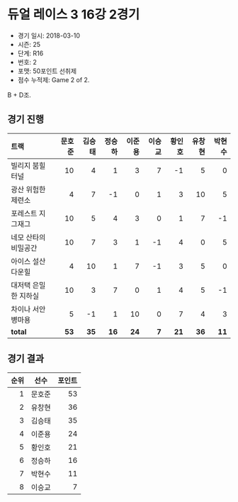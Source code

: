 # 듀얼 레이스 3 16강 2경기

- 경기 일시: 2018-03-10
- 시즌: 25
- 단계: R16
- 번호: 2
- 포맷: 50포인트 선취제
- 점수 누적제: Game 2 of 2.



B + D조.

## 경기 진행

| 트랙 | 문호준 | 김승태 | 정승하 | 이준용 | 이승교 | 황인호 | 유창현 | 박현수 |
|:---|---:|---:|---:|---:|---:|---:|---:|---:|
| 빌리지 붐힐터널 | 10 | 4 | 1 | 3 | 7 | -1 | 5 | 0 |
| 광산 위험한 제련소 | 4 | 7 | -1 | 0 | 1 | 3 | 10 | 5 |
| 포레스트 지그재그 | 10 | 5 | 4 | 3 | 0 | 1 | 7 | -1 |
| 네모 산타의 비밀공간 | 10 | 7 | 3 | 1 | -1 | 4 | 0 | 5 |
| 아이스 설산 다운힐 | 4 | 10 | 1 | 7 | -1 | 3 | 5 | 0 |
| 대저택 은밀한 지하실 | 10 | 3 | 7 | 0 | 1 | 4 | 5 | -1 |
| 차이나 서안 병마용 | 5 | -1 | 1 | 10 | 0 | 7 | 4 | 3 |
| __total__ | __53__ | __35__ | __16__ | __24__ | __7__ | __21__ | __36__ | __11__ |




## 경기 결과

| 순위 | 선수 | 포인트 |
|---:|:---:|---:|
| 1 | 문호준 | 53 |
| 2 | 유창현 | 36 |
| 3 | 김승태 | 35 |
| 4 | 이준용 | 24 |
| 5 | 황인호 | 21 |
| 6 | 정승하 | 16 |
| 7 | 박현수 | 11 |
| 8 | 이승교 | 7 |

